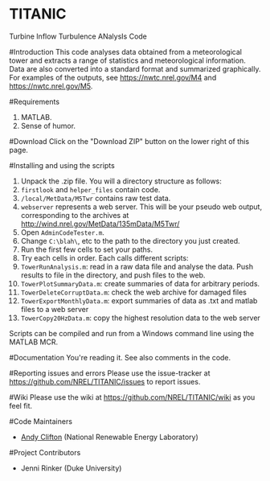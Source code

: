 # TITANIC
Turbine Inflow Turbulence ANalysIs Code

#Introduction
This code analyses data obtained from a meteorological tower and extracts a range of statistics and meteorological information. Data are also converted into a standard format and summarized graphically. For examples of the outputs, see https://nwtc.nrel.gov/M4 and https://nwtc.nrel.gov/M5.

#Requirements
1. MATLAB.
2. Sense of humor.

#Download
Click on the "Download ZIP" button on the lower right of this page. 

#Installing and using the scripts
1. Unpack the .zip file. You will a directory structure as follows: 
  1. `firstlook` and `helper_files` contain code.
  2. `/local/MetData/M5Twr` contains raw test data.
  3. `webserver` represents a web server. This will be your pseudo web output, corresponding to the archives at http://wind.nrel.gov/MetData/135mData/M5Twr/
3. Open `AdminCodeTester.m`. 
  1. Change `C:\blah\`, etc to the path to the directory you just created. 
  2. Run the first few cells to set your paths.
6. Try each cells in order. Each calls different scripts:
  1. `TowerRunAnalysis.m`: read in a raw data file and analyse the data. Push results to file in the directory, and push files to the web.
  2. `TowerPlotSummaryData.m`: create summaries of data for arbitrary periods.
  3. `TowerDeleteCorruptData.m`: check the web archive for damaged files
  4. `TowerExportMonthlyData.m`: export summaries of data as .txt and matlab files to a web server
  5. `TowerCopy20HzData.m`: copy the highest resolution data to the web server

Scripts can be compiled and run from a Windows command line using the MATLAB MCR. 

#Documentation
You're reading it. See also comments in the code.

#Reporting issues and errors
Please use the issue-tracker at https://github.com/NREL/TITANIC/issues to report issues.

#Wiki
Please use the wiki at https://github.com/NREL/TITANIC/wiki as you feel fit.

#Code Maintainers
* [Andy Clifton](mailto:andrew.clifton@nrel.gov) (National Renewable Energy Laboratory)

#Project Contributors
* Jenni Rinker (Duke University)
